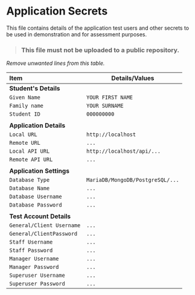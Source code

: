 # Application Secrets

This file contains details of the application test users and other 
secrets to be used in demonstration and for assessment purposes.

> ### This file must not be uploaded to a public repository.

_Remove unwanted lines from this table._

| Item                      | Details/Values                   |
|:--------------------------|----------------------------------|
| **Student's Details**     |                                  | 
| `Given Name`              | `YOUR FIRST NAME`                |
| `Family name`             | `YOUR SURNAME`                   |
| `Student ID`              | `000000000`                      |
|                           |                                  |
| **Application Details**   |                                  |
| `Local URL`               | `http://localhost`               | 
| `Remote URL`              | `...`                            |
| `Local API URL`           | `http://localhost/api/...`       | 
| `Remote API URL`          | `...`                            |
|                           |                                  |
| **Application Settings**  |                                  |
| `Database Type `          | `MariaDB/MongoDB/PostgreSQL/...` |
| `Database Name `          | `...`                            |
| `Database Username `      | `...`                            |
| `Database Password`       | `...`                            |
|                           |                                  |
| **Test Account Details**  |                                  |
| `General/Client Username` | `...`                            |
| `General/ClientPassword`  | `...`                            |     
| `Staff Username`          | `...`                            |
| `Staff Password`          | `...`                            |
| `Manager Username`        | `...`                            |
| `Manager Password`        | `...`                            |
| `Superuser Username`      | `...`                            |
| `Superuser Password`      | `...`                            |
 

